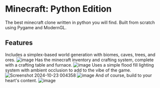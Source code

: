 # Minecraft: Python Edition
The best minecraft clone written in python you will find. Built from scratch using Pygame and ModernGL. 

## Features
Includes a simplex-based world generation with biomes, caves, trees, and ores.
![image](https://github.com/user-attachments/assets/709eddc7-caa8-4b55-82f8-ed60610a2f2d)
Has the minecraft inventory and crafting system, complete with a crafting table and furnace.
![image](https://github.com/user-attachments/assets/e638dbfb-829e-42f1-95bc-a1f9c0f290aa)
Uses a simple flood fill lighting system with ambient occlusion to add to the vibe of the game.
![Screenshot 2024-10-23 004358](https://github.com/user-attachments/assets/e847c53b-0c07-4adb-be0f-8aa531def258)
![image](https://github.com/user-attachments/assets/95a8b540-e62e-4c88-9f72-64204aee598f)
And of course, build to your heart's content.
![image](https://github.com/user-attachments/assets/0b4f3c96-98f7-4c89-849e-b25437079073)
